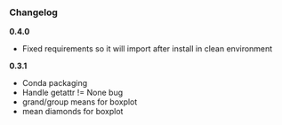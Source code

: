### Changelog

**0.4.0**
- Fixed requirements so it will import after install in clean environment

**0.3.1**
- Conda packaging
- Handle getattr != None bug
- grand/group means for boxplot
- mean diamonds for boxplot
